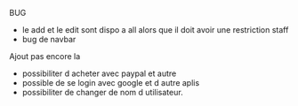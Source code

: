 BUG

- le add et le edit sont dispo a all alors que il doit avoir une restriction staff
- bug de navbar


Ajout pas encore la

- possibiliter d acheter avec paypal et autre
- possible de se login avec google et d autre aplis
- possibiliter de changer de nom d utilisateur.
